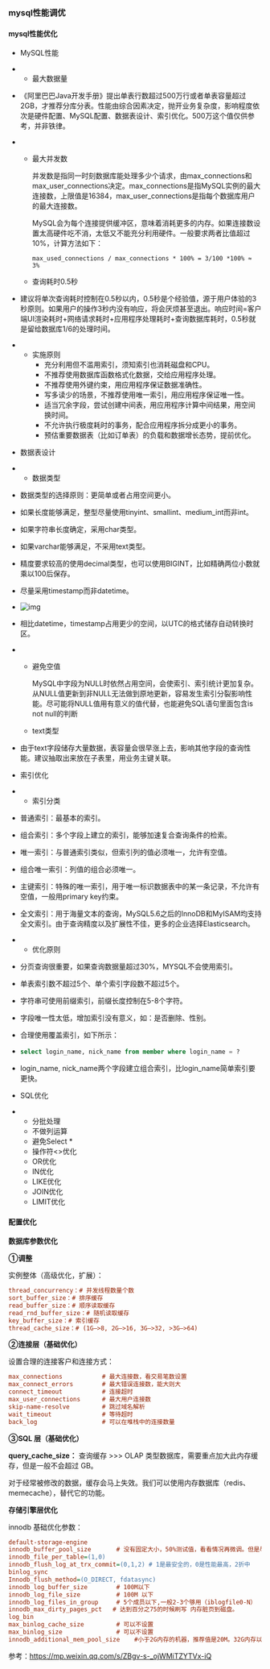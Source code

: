 ### mysql性能调优

#### mysql性能优化

- MySQL性能

- - 最大数据量

- 《阿里巴巴Java开发手册》提出单表行数超过500万行或者单表容量超过2GB，才推荐分库分表。性能由综合因素决定，抛开业务复杂度，影响程度依次是硬件配置、MySQL配置、数据表设计、索引优化。500万这个值仅供参考，并非铁律。

- - 最大并发数

    并发数是指同一时刻数据库能处理多少个请求，由max_connections和max_user_connections决定。max_connections是指MySQL实例的最大连接数，上限值是16384，max_user_connections是指每个数据库用户的最大连接数。

    MySQL会为每个连接提供缓冲区，意味着消耗更多的内存。如果连接数设置太高硬件吃不消，太低又不能充分利用硬件。一般要求两者比值超过10%，计算方法如下：

    ```mysql
    max_used_connections / max_connections * 100% = 3/100 *100% ≈ 3%
    ```

  - 查询耗时0.5秒

- 建议将单次查询耗时控制在0.5秒以内，0.5秒是个经验值，源于用户体验的3秒原则。如果用户的操作3秒内没有响应，将会厌烦甚至退出。响应时间=客户端UI渲染耗时+网络请求耗时+应用程序处理耗时+查询数据库耗时，0.5秒就是留给数据库1/6的处理时间。

- - 实施原则
    - 充分利用但不滥用索引，须知索引也消耗磁盘和CPU。
    - 不推荐使用数据库函数格式化数据，交给应用程序处理。
    - 不推荐使用外键约束，用应用程序保证数据准确性。
    - 写多读少的场景，不推荐使用唯一索引，用应用程序保证唯一性。
    - 适当冗余字段，尝试创建中间表，用应用程序计算中间结果，用空间换时间。
    - 不允许执行极度耗时的事务，配合应用程序拆分成更小的事务。
    - 预估重要数据表（比如订单表）的负载和数据增长态势，提前优化。

- 数据表设计

- - 数据类型

- 数据类型的选择原则：更简单或者占用空间更小。

- 如果长度能够满足，整型尽量使用tinyint、smallint、medium_int而非int。

- 如果字符串长度确定，采用char类型。

- 如果varchar能够满足，不采用text类型。

- 精度要求较高的使用decimal类型，也可以使用BIGINT，比如精确两位小数就乘以100后保存。

- 尽量采用timestamp而非datetime。

- ![img](https://mmbiz.qpic.cn/mmbiz_png/JfTPiahTHJhoSNMK1rQe1nMzP7wHQpYxZpBpcFjJSa7Jskae0kzic1I7hO5MWC265XUb1hKh1H9bFxvq6JU9ho2g/640?wx_fmt=png&tp=webp&wxfrom=5&wx_lazy=1&wx_co=1)

- 相比datetime，timestamp占用更少的空间，以UTC的格式储存自动转换时区。

- - 避免空值

    MySQL中字段为NULL时依然占用空间，会使索引、索引统计更加复杂。从NULL值更新到非NULL无法做到原地更新，容易发生索引分裂影响性能。尽可能将NULL值用有意义的值代替，也能避免SQL语句里面包含is not null的判断

  - text类型

- 由于text字段储存大量数据，表容量会很早涨上去，影响其他字段的查询性能。建议抽取出来放在子表里，用业务主键关联。

- 索引优化

- - 索引分类

- 普通索引：最基本的索引。

- 组合索引：多个字段上建立的索引，能够加速复合查询条件的检索。

- 唯一索引：与普通索引类似，但索引列的值必须唯一，允许有空值。

- 组合唯一索引：列值的组合必须唯一。

- 主键索引：特殊的唯一索引，用于唯一标识数据表中的某一条记录，不允许有空值，一般用primary key约束。

- 全文索引：用于海量文本的查询，MySQL5.6之后的InnoDB和MyISAM均支持全文索引。由于查询精度以及扩展性不佳，更多的企业选择Elasticsearch。

- - 优化原则

- 分页查询很重要，如果查询数据量超过30%，MYSQL不会使用索引。

- 单表索引数不超过5个、单个索引字段数不超过5个。

- 字符串可使用前缀索引，前缀长度控制在5-8个字符。

- 字段唯一性太低，增加索引没有意义，如：是否删除、性别。

- 合理使用覆盖索引，如下所示：

- ```sql
  select login_name, nick_name from member where login_name = ?
  ```

- login_name, nick_name两个字段建立组合索引，比login_name简单索引要更快。

- SQL优化

- - 分批处理
  - 不做列运算
  - 避免Select *
  - 操作符<>优化
  - OR优化
  - IN优化
  - LIKE优化
  - JOIN优化
  - LIMIT优化

#### 配置优化

**数据库参数优化**

**①调整**

实例整体（高级优化，扩展）：

```ini
thread_concurrency：# 并发线程数量个数
sort_buffer_size：# 排序缓存
read_buffer_size：# 顺序读取缓存
read_rnd_buffer_size：# 随机读取缓存
key_buffer_size：# 索引缓存
thread_cache_size：# (1G—>8, 2G—>16, 3G—>32, >3G—>64)
```

**②连接层（基础优化）**

设置合理的连接客户和连接方式：

```ini
max_connections           # 最大连接数，看交易笔数设置    
max_connect_errors        # 最大错误连接数，能大则大
connect_timeout           # 连接超时
max_user_connections      # 最大用户连接数
skip-name-resolve         # 跳过域名解析
wait_timeout              # 等待超时
back_log                  # 可以在堆栈中的连接数量
```



**③SQL 层（基础优化）**

**query_cache_size：** 查询缓存 >>> OLAP 类型数据库，需要重点加大此内存缓存，但是一般不会超过 GB。

对于经常被修改的数据，缓存会马上失效。我们可以使用内存数据库（redis、memecache），替代它的功能。

**存储引擎层优化**

innodb 基础优化参数：

```ini
default-storage-engine
innodb_buffer_pool_size       # 没有固定大小，50%测试值，看看情况再微调。但是尽量设置不要超过物理内存70%
innodb_file_per_table=(1,0)
innodb_flush_log_at_trx_commit=(0,1,2) # 1是最安全的，0是性能最高，2折中
binlog_sync
Innodb_flush_method=(O_DIRECT, fdatasync)
innodb_log_buffer_size        # 100M以下
innodb_log_file_size          # 100M 以下
innodb_log_files_in_group     # 5个成员以下,一般2-3个够用（iblogfile0-N）
innodb_max_dirty_pages_pct   # 达到百分之75的时候刷写 内存脏页到磁盘。
log_bin
max_binlog_cache_size         # 可以不设置
max_binlog_size               # 可以不设置
innodb_additional_mem_pool_size    #小于2G内存的机器，推荐值是20M。32G内存以上100M
```

参考：https://mp.weixin.qq.com/s/ZBgv-s-_ojWMiTZYTVx-iQ



